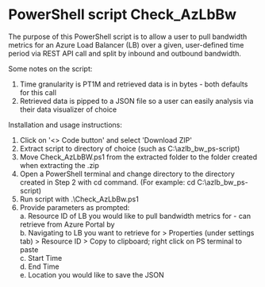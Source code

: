 # PowerShell script Check_AzLbBw
The purpose of this PowerShell script is to allow a user to pull bandwidth metrics for an Azure Load Balancer (LB) over a given, user-defined time period via REST API call and split by inbound and outbound bandwidth.

Some notes on the script:
1. Time granularity is PT1M and retrieved data is in bytes - both defaults for this call
2. Retrieved data is pipped to a JSON file so a user can easily analysis via their data visualizer of choice

Installation and usage instructions:
1. Click on '<> Code button' and select 'Download ZIP'
2. Extract script to directory of choice (such as C:\azlb_bw_ps-script)
3. Move Check_AzLbBW.ps1 from the extracted folder to the folder created when extracting the .zip
4. Open a PowerShell terminal and change directory to the directory created in Step 2 with cd command. (For example: cd C:\azlb_bw_ps-script)
5. Run script with .\Check_AzLbBw.ps1
6. Provide parameters as prompted:<br>
    a. Resource ID of LB you would like to pull bandwidth metrics for - can retrieve from Azure Portal by<br>
    b. Navigating to LB you want to retrieve for > Properties (under settings tab) > Resource ID > Copy to clipboard; right click on PS terminal to paste<br>
    c. Start Time<br>
    d. End Time<br>
    e. Location you would like to save the JSON